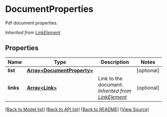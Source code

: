 ﻿# DocumentProperties
Pdf document properties.

*Inherited from [LinkElement](LinkElement.md)*
## Properties
Name | Type | Description | Notes
------------ | ------------- | ------------- | -------------
**list** | [**Array&lt;DocumentProperty&gt;**](DocumentProperty.md) |  | [optional]
**links** | [**Array&lt;Link&gt;**](Link.md) | Link to the document.<br />*Inherited from [LinkElement](LinkElement.md)* | [optional]

[[Back to Model list]](../README.md#documentation-for-models) [[Back to API list]](../README.md#documentation-for-api-endpoints) [[Back to README]](../README.md) [[View Source]](../src/models/documentProperties.ts)

